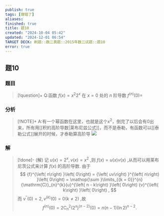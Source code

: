 ```yaml
---
publish: true
tags: [做错了]
aliases: 
finished: true
title: 题10
created: "2024-10-04 05:42"
updated: "2024-12-01 06:54"
TARGET DECK: 刷题::数二真题::2015年数二试题::题10
error: true
---
```

## 题10
### 题目
> [!question]+
> Q:函数 $f\left( x\right) = {x}^{2}{2}^{x}$ 在 $x = 0$ 处的 $n$ 阶导数 ${f}^{\left( n\right) }\left( 0\right) =$
### 分析
> [!NOTE]+
> A:有一个幂函数在这里，也就是这个$x^{2}$，倒完了以后会有0出来，所有用[[积的高阶导数|莱布尼兹公式]]，而不是泰勒，有函数可以[[泰勒公式]]展开的时候，才泰勒算高阶导
> ![](https://img.hwenyi.live/202411250957180.webp)
### 解
> [!done]-
> (解) 记 $u\left( x\right) = {2}^{x}, v\left( x\right) = {x}^{2}$ ,则 $f\left( x\right) = u\left( x\right) v\left( x\right)$ ,从而可以用莱布尼茨公式来计算 $f\left( x\right)$ 的高阶导数.
> 由于
> $$
> {f}^{\left( n\right) }\left( 0\right) = {\left( uv\right) }^{\left( n\right) }\left( 0\right) = \mathop{\sum }\limits_{{k = 0}}^{n}{\mathrm{C}}_{n}^{k}{u}^{\left( n - k\right) }\left( 0\right) {v}^{\left( k\right) }\left( 0\right) ,
> $$
> 而 ${v}^{\prime \prime }\left( 0\right) = 2,{v}^{\left( k\right) }\left( 0\right) = 0\left( {k \neq 2}\right)$ ,故
> $$
> {f}^{\left( n\right) }\left( 0\right) = 2{\mathrm{C}}_{n}^{2}{\left( {2}^{x}\right) }^{\left( n - 2\right) }\left( 0\right) = n\left( {n - 1}\right) {\left( \ln 2\right) }^{n - 2}.
> $$